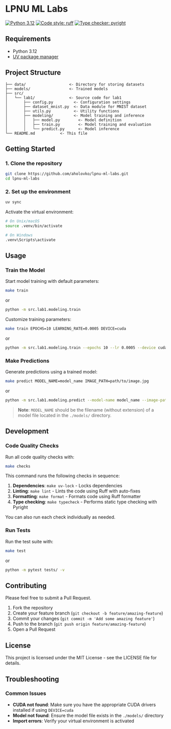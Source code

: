 # LPNU ML Labs

[![Python 3.12](https://img.shields.io/badge/python-3.12-blue.svg)](https://www.python.org/downloads/release/python-3120/)
[![Code style: ruff](https://img.shields.io/badge/code%20style-ruff-000000.svg)](https://github.com/astral-sh/ruff)
[![Type checker: pyright](https://img.shields.io/badge/type%20checker-pyright-3775A9.svg)](https://github.com/microsoft/pyright)

## Requirements

- Python 3.12
- [UV package manager](https://docs.astral.sh/uv/getting-started/installation/)

## Project Structure

```
├── data/                   <- Directory for storing datasets
├── models/                 <- Trained models
├── src/
│   └── lab1/               <- Source code for lab1
│       ├── config.py         <- Configuration settings
│       ├── dataset_mnist.py  <- Data module for MNIST dataset
│       ├── utils.py          <- Utility functions
│       ├── modeling/         <- Model training and inference
│       │   ├── model.py        <- Model definition
│       │   ├── train.py        <- Model training and evaluation
│       │   └── predict.py      <- Model inference
└── README.md           <- This file
```

## Getting Started

### 1. Clone the repository

```bash
git clone https://github.com/aholovko/lpnu-ml-labs.git
cd lpnu-ml-labs
```

### 2. Set up the environment

```bash
uv sync
```

Activate the virtual environment:
```bash
# On Unix/macOS
source .venv/bin/activate

# On Windows
.venv\Scripts\activate
```

## Usage

### Train the Model

Start model training with default parameters:

```bash
make train
```
or
```bash
python -m src.lab1.modeling.train
```

Customize training parameters:

```bash
make train EPOCHS=10 LEARNING_RATE=0.0005 DEVICE=cuda
```
or
```bash
python -m src.lab1.modeling.train --epochs 10 --lr 0.0005 --device cuda
```

### Make Predictions

Generate predictions using a trained model:

```bash
make predict MODEL_NAME=model_name IMAGE_PATH=path/to/image.jpg
```
or
```bash
python -m src.lab1.modeling.predict --model-name model_name --image-path path/to/image.jpg
```

> **Note**: `MODEL_NAME` should be the filename (without extension) of a model file located in the `./models/` directory.

## Development

### Code Quality Checks

Run all code quality checks with:

```bash
make checks
```

This command runs the following checks in sequence:

1. **Dependencies**: `make uv-lock` - Locks dependencies
2. **Linting**: `make lint` - Lints the code using Ruff with auto-fixes 
3. **Formatting**: `make format` - Formats code using Ruff formatter
4. **Type checking**: `make typecheck` - Performs static type checking with Pyright

You can also run each check individually as needed.

### Run Tests

Run the test suite with:

```bash
make test
```
or
```bash
python -m pytest tests/ -v
```

## Contributing

Please feel free to submit a Pull Request.

1. Fork the repository
2. Create your feature branch (`git checkout -b feature/amazing-feature`)
3. Commit your changes (`git commit -m 'Add some amazing feature'`)
4. Push to the branch (`git push origin feature/amazing-feature`)
5. Open a Pull Request

## License

This project is licensed under the MIT License - see the LICENSE file for details.

## Troubleshooting

### Common Issues

- **CUDA not found**: Make sure you have the appropriate CUDA drivers installed if using `DEVICE=cuda`
- **Model not found**: Ensure the model file exists in the `./models/` directory
- **Import errors**: Verify your virtual environment is activated
